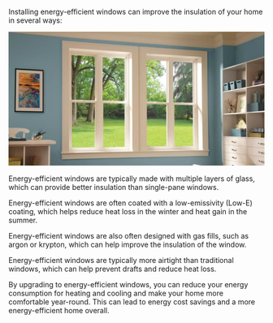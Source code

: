 Installing energy-efficient windows can improve the insulation of your home in several ways:

![article-image](/images/window.jpeg)

Energy-efficient windows are typically made with multiple layers of glass, which can provide better insulation than single-pane windows.

Energy-efficient windows are often coated with a low-emissivity (Low-E) coating, which helps reduce heat loss in the winter and heat gain in the summer.

Energy-efficient windows are also often designed with gas fills, such as argon or krypton, which can help improve the insulation of the window.

Energy-efficient windows are typically more airtight than traditional windows, which can help prevent drafts and reduce heat loss.

By upgrading to energy-efficient windows, you can reduce your energy consumption for heating and cooling and make your home more comfortable year-round. This can lead to energy cost savings and a more energy-efficient home overall.



